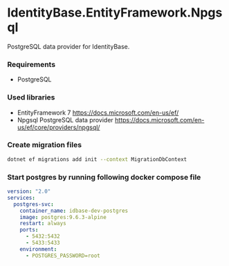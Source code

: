 # IdentityBase.EntityFramework.Npgsql

PostgreSQL data provider for IdentityBase.

### Requirements 

- PostgreSQL

### Used libraries

- EntityFramework 7 https://docs.microsoft.com/en-us/ef/
- Npgsql PostgreSQL data provider https://docs.microsoft.com/en-us/ef/core/providers/npgsql/

### Create migration files

```sh
dotnet ef migrations add init --context MigrationDbContext
```

### Start postgres by running following docker compose file 

```yaml
version: "2.0"
services:
  postgres-svc:  
    container_name: idbase-dev-postgres
    image: postgres:9.6.3-alpine
    restart: always
    ports:
      - 5432:5432
      - 5433:5433
    environment:
      - POSTGRES_PASSWORD=root
```